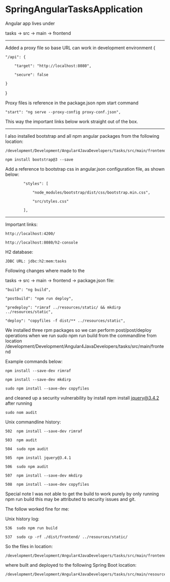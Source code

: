 # SpringAngularTasksApplication

Angular app lives under

tasks -> src -> main -> frontend

***

Added a proxy file so base URL can work in development environment
{

    "/api": {

        "target": "http://localhost:8080",

        "secure": false

    }
    
}

Proxy files is reference in the package.json npm start command
    
    "start": "ng serve --proxy-config proxy-conf.json",

This way the important links below work straight out of the box.    

***

I also installed bootstrap and all npm angular packages from the following location:

    /development/Development/Angular4JavaDevelopers/tasks/src/main/frontend

    npm install bootstrap@3 --save

Add a reference to bootstrap css in angular.json configuration file, as shown below:
           
            "styles": [
           
                "node_modules/bootstrap/dist/css/bootstrap.min.css",
           
                "src/styles.css"
           
            ],
            
***

Important links:

    http://localhost:4200/

    http://localhost:8080/h2-console    

H2 database:

    JDBC URL: jdbc:h2:mem:tasks
    
Following changes where made to the   

tasks -> src -> main -> frontend -> package.json file:

    "build": "ng build",

    "postbuild": "npm run deploy",

    "predeploy": "rimraf ../resources/static/ && mkdirp ../resources/static",

    "deploy": "copyfiles -f dist/** ../resources/static",
    

We installed three rpm packages so we can perform post/post/deploy operations when
we run sudo npm run build from the commandline from location
/development/Development/Angular4JavaDevelopers/tasks/src/main/frontend

Example commands below:

    npm install --save-dev rimraf 
  
    npm install --save-dev mkdirp 
  
    sudo npm install --save-dev copyfiles


and cleaned up a security vulnerability by install 
npm install jquery@3.4.2 after running 
 
    sudo nom audit


Unix commandline history:

    502  npm install --save-dev rimraf
  
    503  npm audit
  
    504  sudo npm audit
  
    505  npm install jquery@3.4.1 
  
    506  sudo npm audit
  
    507  npm install --save-dev mkdirp
  
    508  npm install --save-dev copyfiles


Special note I was not able to get the build to work purely by only running npm run build
this may be attributed to security issues and git.

The follow worked fine for me:

Unix history log:

    536  sudo npm run build

    537  sudo cp -rf ./dist/frontend/ ../resources/static/


So the files in location:

    /development/Development/Angular4JavaDevelopers/tasks/src/main/frontend/dist/frontend

where built and deployed to the following Spring Boot location:

    /development/Development/Angular4JavaDevelopers/tasks/src/main/resources/static





